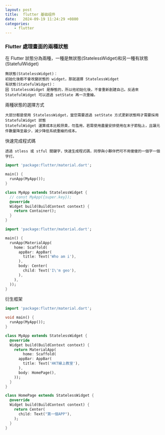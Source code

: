 ```yaml
---
layout: post
title:  flutter 基础组件
date:   2024-09-19 11:24:29 +0800
categories: 
    - flutter
---
```


### Flutter 處理畫面的兩種狀態

在 Flutter 狀態分為兩種，一種是無狀態(StatelessWidget)和另一種有狀態(StatefulWidget)

    無狀態(StatelessWidget)：
    初始化後都不會改變狀態的 widget，那就選擇 StatelessWidget
    有狀態(StatefulWidget)：
    因 StatelessWidget 是靜態的，所以他初始化後，不會重新創建自己。反過來StatefulWidget 可以透過 setState 再一次重繪。

兩種狀態的選擇方式

    大部分都是使用 StatelessWidget，當您需要透過 setState 方式更新狀態時才需要採用 StatefulWidget 狀態
    StatefulWidget 運算成本比較昂貴，勿濫用，若需使用盡量安排使用在末子節點上，且讓元件數量降至最少，減少降低系統重繪的成本。

快速完成程式碼

    透過 stless 或 stful 關鍵字，快速生成程式碼，同學與小夥伴們可不用傻傻的一個字一個字打。

```dart
import 'package:flutter/material.dart';

main() {
  runApp(MyApp());
}

class MyApp extends StatelessWidget {
  // const MyApp({super.key});
  @override
  Widget build(BuildContext context) {
    return Container();
  }
}
```

```dart
import 'package:flutter/material.dart';

main() {
  runApp(MaterialApp(
    home: Scaffold(
      appBar: AppBar(
        title: Text('Who am i'),
      ),
      body: Center(
        child: Text('I\'m geo'),
      ),
    ),
  ));
}
```

衍生框架

```dart
import 'package:flutter/material.dart';

void main() {
  runApp(MyApp());
}

class MyApp extends StatelessWidget {
  @override
  Widget build(BuildContext context) {
    return MaterialApp(
        home: Scaffold(
      appBar: AppBar(
        title: Text('HKT線上教室'),
      ),
      body: HomePage(),
    ));
  }
}

class HomePage extends StatelessWidget {
  @override
  Widget build(BuildContext context) {
    return Center(
      child: Text("第一個APP"),
    );
  }
}
```